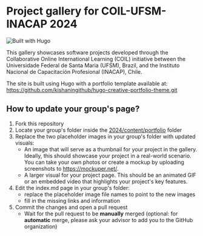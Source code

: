 # Project gallery for COIL-UFSM-INACAP 2024

![Built with Hugo](https://img.shields.io/badge/built%20with-Hugo-blueviolet)

This gallery showcases software projects developed through the Collaborative Online International Learning (COIL) initiative between the Universidade Federal de Santa Maria (UFSM), Brazil, and the Instituto Nacional de Capacitación Profesional (INACAP), Chile.

The site is built using Hugo with a portfolio template available at: https://github.com/kishaningithub/hugo-creative-portfolio-theme.git

## How to update your group's page?

1. Fork this repository
2. Locate your group's folder inside the [2024/content/portfolio](2024/content/portfolio/) folder
3. Replace the two placeholder images in your group's folder with updated visuals:
   - An image that will serve as a thumbnail for your project in the gallery. Ideally, this should showcase your project in a real-world scenario. You can take your own photos or create a mockup by uploading screenshots to https://mockuper.net/.
   - A larger visual for your project page. This should be an animated GIF or an embedded video that highlights your project's key features.
5. Edit the index.md page in your group's folder:
   - replace the placeholder image file names to point to the new images
   - fill in the missing links and information 
6. Commit the changes and open a pull request
   - Wait for the pull request to be **manually** merged (optional: for **automatic** merge, please ask your advisor to add you to the GitHub organization)

